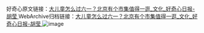 好奇心原文链接：[大儿童怎么过六一？北京有个市集值得一逛_文化_好奇心日报-胡莹 ](https://www.qdaily.com/articles/10215.html)
WebArchive归档链接：[大儿童怎么过六一？北京有个市集值得一逛_文化_好奇心日报-胡莹 ](http://web.archive.org/web/20190623155846/https://www.qdaily.com/articles/10215.html)
![image](http://ww3.sinaimg.cn/large/007d5XDply1g3vvljho5pj30u06bb7wh)